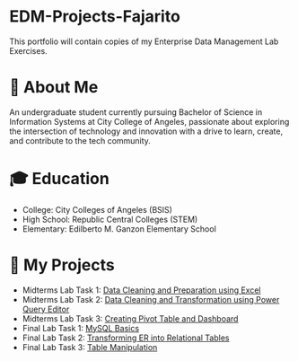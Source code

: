 # EDM-Projects-Fajarito

This portfolio will contain copies of my Enterprise Data Management Lab Exercises.

# 💫 About Me
An undergraduate student currently pursuing Bachelor of Science in Information Systems at City College of Angeles, passionate about exploring the intersection of technology and innovation with a drive to learn, create, and contribute to the tech community.
# 🎓 Education
- College: City Colleges of Angeles (BSIS)
- High School: Republic Central Colleges (STEM)
- Elementary: Edilberto M. Ganzon Elementary School
  
# 📂 My Projects
- Midterms Lab Task 1: [Data Cleaning and Preparation using Excel](https://github.com/angelie2/EDM-Projects-Fajarito/blob/main/Midterm%20Task%201/README.md)
- Midterms Lab Task 2: [Data Cleaning and Transformation using Power Query Editor](https://github.com/angelie2/EDM-Projects-Fajarito/blob/main/Midterm%20Task%202/README.md)
- Midterms Lab Task 3: [Creating Pivot Table and Dashboard](https://github.com/angelie2/EDM-Projects-Fajarito/blob/main/Midterm%20Task%203/README.md)
- Final Lab Task 1: [MySQL Basics](https://github.com/angelie2/EDM-Projects-Fajarito/blob/main/Final%20Task%201/README.md)
- Final Lab Task 2: [Transforming ER into Relational Tables]()
- Final Lab Task 3: [Table Manipulation]()
